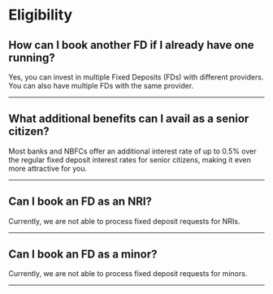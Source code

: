 # Eligibility

## How can I book another FD if I already have one running?

Yes, you can invest in multiple Fixed Deposits (FDs) with different providers. You can also have multiple FDs with the same provider.

---

## What additional benefits can I avail as a senior citizen?

Most banks and NBFCs offer an additional interest rate of up to 0.5% over the regular fixed deposit interest rates for senior citizens, making it even more attractive for you.

---

## Can I book an FD as an NRI?

Currently, we are not able to process fixed deposit requests for NRIs.

---

## Can I book an FD as a minor?

Currently, we are not able to process fixed deposit requests for minors.

---

